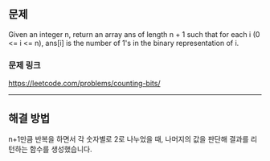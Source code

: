 ## 문제

Given an integer n, return an array ans of length n + 1 such that for each i (0 <= i <= n), ans[i] is the number of 1's in the binary representation of i.

### 문제 링크

https://leetcode.com/problems/counting-bits/

---

## 해결 방법

n+1만큼 반복을 하면서 각 숫자별로 2로 나누었을 때, 나머지의 값을 판단해 결과를 리턴하는 함수를 생성했습니다.
